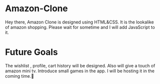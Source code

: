 # Amazon-Clone
Hey there,
Amazon Clone is designed using HTML&amp;CSS.
It is the lookalike of amazon shopping.
Please wait for sometime and I will add JavaScript to it.

# Future Goals
The wishlist , profile, cart history will be designed.
Also will give a touch of amazon mini tv.
Introduce small games in the app.
I will be hosting it in the coming time.🚀
